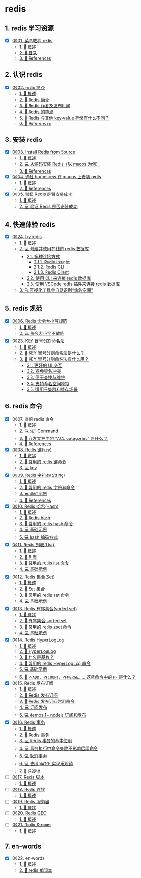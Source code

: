 # redis


## 1. redis 学习资源

- [x] [0001. 菜鸟教程 redis](https://tdahuyou.github.io/TNotes.redis/notes/0001.%20%E8%8F%9C%E9%B8%9F%E6%95%99%E7%A8%8B%20redis/README)
  - [1. 📝 概述](https://tdahuyou.github.io/TNotes.redis/notes/0001.%20%E8%8F%9C%E9%B8%9F%E6%95%99%E7%A8%8B%20redis/README#1--概述)
  - [2. 📒 目录](https://tdahuyou.github.io/TNotes.redis/notes/0001.%20%E8%8F%9C%E9%B8%9F%E6%95%99%E7%A8%8B%20redis/README#2--目录)
  - [3. 🔗 References](https://tdahuyou.github.io/TNotes.redis/notes/0001.%20%E8%8F%9C%E9%B8%9F%E6%95%99%E7%A8%8B%20redis/README#3--references)

## 2. 认识 redis

- [x] [0002. redis 简介](https://tdahuyou.github.io/TNotes.redis/notes/0002.%20redis%20%E7%AE%80%E4%BB%8B/README)
  - [1. 📝 概述](https://tdahuyou.github.io/TNotes.redis/notes/0002.%20redis%20%E7%AE%80%E4%BB%8B/README#1--概述)
  - [2. 📒 Redis 简介](https://tdahuyou.github.io/TNotes.redis/notes/0002.%20redis%20%E7%AE%80%E4%BB%8B/README#2--redis-简介)
  - [3. 📒 Redis 作者及发布时间](https://tdahuyou.github.io/TNotes.redis/notes/0002.%20redis%20%E7%AE%80%E4%BB%8B/README#3--redis-作者及发布时间)
  - [4. 📒 Redis 的特点](https://tdahuyou.github.io/TNotes.redis/notes/0002.%20redis%20%E7%AE%80%E4%BB%8B/README#4--redis-的特点)
  - [5. 🤔 Redis 与其他 key-value 存储有什么不同？](https://tdahuyou.github.io/TNotes.redis/notes/0002.%20redis%20%E7%AE%80%E4%BB%8B/README#5--redis-与其他-key-value-存储有什么不同)
  - [6. 🔗 References](https://tdahuyou.github.io/TNotes.redis/notes/0002.%20redis%20%E7%AE%80%E4%BB%8B/README#6--references)

## 3. 安装 redis

- [x] [0003. Install Redis from Source](https://tdahuyou.github.io/TNotes.redis/notes/0003.%20Install%20Redis%20from%20Source/README)
  - [1. 📝 概述](https://tdahuyou.github.io/TNotes.redis/notes/0003.%20Install%20Redis%20from%20Source/README#1--概述)
  - [2. 💻 从源码安装 Redis（以 macos 为例）](https://tdahuyou.github.io/TNotes.redis/notes/0003.%20Install%20Redis%20from%20Source/README#2--从源码安装-redis以-macos-为例)
  - [3. 🔗 References](https://tdahuyou.github.io/TNotes.redis/notes/0003.%20Install%20Redis%20from%20Source/README#3--references)
- [x] [0004. 通过 homebrew 在 macos 上安装 redis](https://tdahuyou.github.io/TNotes.redis/notes/0004.%20%E9%80%9A%E8%BF%87%20homebrew%20%E5%9C%A8%20macos%20%E4%B8%8A%E5%AE%89%E8%A3%85%20redis/README)
  - [1. 📝 概述](https://tdahuyou.github.io/TNotes.redis/notes/0004.%20%E9%80%9A%E8%BF%87%20homebrew%20%E5%9C%A8%20macos%20%E4%B8%8A%E5%AE%89%E8%A3%85%20redis/README#1--概述)
  - [2. 🔗 References](https://tdahuyou.github.io/TNotes.redis/notes/0004.%20%E9%80%9A%E8%BF%87%20homebrew%20%E5%9C%A8%20macos%20%E4%B8%8A%E5%AE%89%E8%A3%85%20redis/README#2--references)
- [x] [0005. 验证 Redis 是否安装成功](https://tdahuyou.github.io/TNotes.redis/notes/0005.%20%E9%AA%8C%E8%AF%81%20Redis%20%E6%98%AF%E5%90%A6%E5%AE%89%E8%A3%85%E6%88%90%E5%8A%9F/README)
  - [1. 📝 概述](https://tdahuyou.github.io/TNotes.redis/notes/0005.%20%E9%AA%8C%E8%AF%81%20Redis%20%E6%98%AF%E5%90%A6%E5%AE%89%E8%A3%85%E6%88%90%E5%8A%9F/README#1--概述)
  - [2. 💻 验证 Redis 是否安装成功](https://tdahuyou.github.io/TNotes.redis/notes/0005.%20%E9%AA%8C%E8%AF%81%20Redis%20%E6%98%AF%E5%90%A6%E5%AE%89%E8%A3%85%E6%88%90%E5%8A%9F/README#2--验证-redis-是否安装成功)

## 4. 快速体验 redis

- [x] [0024. try redis](https://tdahuyou.github.io/TNotes.redis/notes/0024.%20try%20redis/README)
  - [1. 📝 概述](https://tdahuyou.github.io/TNotes.redis/notes/0024.%20try%20redis/README#1--概述)
  - [2. 💻 创建并使用在线的 redis 数据库](https://tdahuyou.github.io/TNotes.redis/notes/0024.%20try%20redis/README#2--创建并使用在线的-redis-数据库)
    - [2.1. 多种连接方式](https://tdahuyou.github.io/TNotes.redis/notes/0024.%20try%20redis/README#21-多种连接方式)
      - [2.1.1. Redis Insight](https://tdahuyou.github.io/TNotes.redis/notes/0024.%20try%20redis/README#211-redis-insight)
      - [2.1.2. Redis CLI](https://tdahuyou.github.io/TNotes.redis/notes/0024.%20try%20redis/README#212-redis-cli)
      - [2.1.3. Redis Client](https://tdahuyou.github.io/TNotes.redis/notes/0024.%20try%20redis/README#213-redis-client)
    - [2.2. 使用 CLI 来连接 redis 数据库](https://tdahuyou.github.io/TNotes.redis/notes/0024.%20try%20redis/README#22-使用-cli-来连接-redis-数据库)
    - [2.3. 使用 VSCode redis 插件来连接 redis 数据库](https://tdahuyou.github.io/TNotes.redis/notes/0024.%20try%20redis/README#23-使用-vscode-redis-插件来连接-redis-数据库)
  - [3. 🔍 可视化工具会自动识别“命名空间”](https://tdahuyou.github.io/TNotes.redis/notes/0024.%20try%20redis/README#3--可视化工具会自动识别命名空间)

## 5. redis 规范

- [x] [0006. Redis 命令大小写规范](https://tdahuyou.github.io/TNotes.redis/notes/0006.%20Redis%20%E5%91%BD%E4%BB%A4%E5%A4%A7%E5%B0%8F%E5%86%99%E8%A7%84%E8%8C%83/README)
  - [1. 📝 概述](https://tdahuyou.github.io/TNotes.redis/notes/0006.%20Redis%20%E5%91%BD%E4%BB%A4%E5%A4%A7%E5%B0%8F%E5%86%99%E8%A7%84%E8%8C%83/README#1--概述)
  - [2. 💻 命令大小写不敏感](https://tdahuyou.github.io/TNotes.redis/notes/0006.%20Redis%20%E5%91%BD%E4%BB%A4%E5%A4%A7%E5%B0%8F%E5%86%99%E8%A7%84%E8%8C%83/README#2--命令大小写不敏感)
- [x] [0023. KEY 冒号分割命名法](https://tdahuyou.github.io/TNotes.redis/notes/0023.%20KEY%20%E5%86%92%E5%8F%B7%E5%88%86%E5%89%B2%E5%91%BD%E5%90%8D%E6%B3%95/README)
  - [1. 📝 概述](https://tdahuyou.github.io/TNotes.redis/notes/0023.%20KEY%20%E5%86%92%E5%8F%B7%E5%88%86%E5%89%B2%E5%91%BD%E5%90%8D%E6%B3%95/README#1--概述)
  - [2. 🤔 KEY 冒号分割命名法是什么？](https://tdahuyou.github.io/TNotes.redis/notes/0023.%20KEY%20%E5%86%92%E5%8F%B7%E5%88%86%E5%89%B2%E5%91%BD%E5%90%8D%E6%B3%95/README#2--key-冒号分割命名法是什么)
  - [3. 🤔 KEY 冒号分割命名法有什么用？](https://tdahuyou.github.io/TNotes.redis/notes/0023.%20KEY%20%E5%86%92%E5%8F%B7%E5%88%86%E5%89%B2%E5%91%BD%E5%90%8D%E6%B3%95/README#3--key-冒号分割命名法有什么用)
    - [3.1. 更好的 UI 交互](https://tdahuyou.github.io/TNotes.redis/notes/0023.%20KEY%20%E5%86%92%E5%8F%B7%E5%88%86%E5%89%B2%E5%91%BD%E5%90%8D%E6%B3%95/README#31-更好的-ui-交互)
    - [3.2. 避免键名冲突](https://tdahuyou.github.io/TNotes.redis/notes/0023.%20KEY%20%E5%86%92%E5%8F%B7%E5%88%86%E5%89%B2%E5%91%BD%E5%90%8D%E6%B3%95/README#32-避免键名冲突)
    - [3.3. 便于查找与维护](https://tdahuyou.github.io/TNotes.redis/notes/0023.%20KEY%20%E5%86%92%E5%8F%B7%E5%88%86%E5%89%B2%E5%91%BD%E5%90%8D%E6%B3%95/README#33-便于查找与维护)
    - [3.4. 支持命名空间模拟](https://tdahuyou.github.io/TNotes.redis/notes/0023.%20KEY%20%E5%86%92%E5%8F%B7%E5%88%86%E5%89%B2%E5%91%BD%E5%90%8D%E6%B3%95/README#34-支持命名空间模拟)
    - [3.5. 适用于集群和缓存场景](https://tdahuyou.github.io/TNotes.redis/notes/0023.%20KEY%20%E5%86%92%E5%8F%B7%E5%88%86%E5%89%B2%E5%91%BD%E5%90%8D%E6%B3%95/README#35-适用于集群和缓存场景)

## 6. redis 命令

- [x] [0007. 查阅 redis 命令](https://tdahuyou.github.io/TNotes.redis/notes/0007.%20%E6%9F%A5%E9%98%85%20redis%20%E5%91%BD%E4%BB%A4/README)
  - [1. 📝 概述](https://tdahuyou.github.io/TNotes.redis/notes/0007.%20%E6%9F%A5%E9%98%85%20redis%20%E5%91%BD%E4%BB%A4/README#1--概述)
  - [2. 🔍 `SET` Command](https://tdahuyou.github.io/TNotes.redis/notes/0007.%20%E6%9F%A5%E9%98%85%20redis%20%E5%91%BD%E4%BB%A4/README#2--set-command)
  - [3. 🤔 官方文档中的 “ACL categories” 是什么？](https://tdahuyou.github.io/TNotes.redis/notes/0007.%20%E6%9F%A5%E9%98%85%20redis%20%E5%91%BD%E4%BB%A4/README#3--官方文档中的-acl-categories-是什么)
  - [4. 🔗 References](https://tdahuyou.github.io/TNotes.redis/notes/0007.%20%E6%9F%A5%E9%98%85%20redis%20%E5%91%BD%E4%BB%A4/README#4--references)
- [x] [0008. Redis 键(key)](https://tdahuyou.github.io/TNotes.redis/notes/0008.%20Redis%20%E9%94%AE(key)/README)
  - [1. 📝 概述](https://tdahuyou.github.io/TNotes.redis/notes/0008.%20Redis%20%E9%94%AE(key)/README#1--概述)
  - [2. 📒 常用的 redis 键命令](https://tdahuyou.github.io/TNotes.redis/notes/0008.%20Redis%20%E9%94%AE(key)/README#2--常用的-redis-键命令)
  - [3. 💻 key](https://tdahuyou.github.io/TNotes.redis/notes/0008.%20Redis%20%E9%94%AE(key)/README#3--key)
- [x] [0009. Redis 字符串(String)](https://tdahuyou.github.io/TNotes.redis/notes/0009.%20Redis%20%E5%AD%97%E7%AC%A6%E4%B8%B2(String)/README)
  - [1. 📝 概述](https://tdahuyou.github.io/TNotes.redis/notes/0009.%20Redis%20%E5%AD%97%E7%AC%A6%E4%B8%B2(String)/README#1--概述)
  - [2. 📒 常用的 redis 字符串命令](https://tdahuyou.github.io/TNotes.redis/notes/0009.%20Redis%20%E5%AD%97%E7%AC%A6%E4%B8%B2(String)/README#2--常用的-redis-字符串命令)
  - [3. 💻 基础示例](https://tdahuyou.github.io/TNotes.redis/notes/0009.%20Redis%20%E5%AD%97%E7%AC%A6%E4%B8%B2(String)/README#3--基础示例)
  - [4. 🔗 References](https://tdahuyou.github.io/TNotes.redis/notes/0009.%20Redis%20%E5%AD%97%E7%AC%A6%E4%B8%B2(String)/README#4--references)
- [x] [0010. Redis 哈希(Hash)](https://tdahuyou.github.io/TNotes.redis/notes/0010.%20Redis%20%E5%93%88%E5%B8%8C(Hash)/README)
  - [1. 📝 概述](https://tdahuyou.github.io/TNotes.redis/notes/0010.%20Redis%20%E5%93%88%E5%B8%8C(Hash)/README#1--概述)
  - [2. 📒 Redis hash](https://tdahuyou.github.io/TNotes.redis/notes/0010.%20Redis%20%E5%93%88%E5%B8%8C(Hash)/README#2--redis-hash)
  - [3. 📒 常用的 redis hash 命令](https://tdahuyou.github.io/TNotes.redis/notes/0010.%20Redis%20%E5%93%88%E5%B8%8C(Hash)/README#3--常用的-redis-hash-命令)
  - [4. 💻 基础示例](https://tdahuyou.github.io/TNotes.redis/notes/0010.%20Redis%20%E5%93%88%E5%B8%8C(Hash)/README#4--基础示例)
  - [5. 💻 hash 编码方式](https://tdahuyou.github.io/TNotes.redis/notes/0010.%20Redis%20%E5%93%88%E5%B8%8C(Hash)/README#5--hash-编码方式)
- [x] [0011. Redis 列表(List)](https://tdahuyou.github.io/TNotes.redis/notes/0011.%20Redis%20%E5%88%97%E8%A1%A8(List)/README)
  - [1. 📝 概述](https://tdahuyou.github.io/TNotes.redis/notes/0011.%20Redis%20%E5%88%97%E8%A1%A8(List)/README#1--概述)
  - [2. 📒 列表](https://tdahuyou.github.io/TNotes.redis/notes/0011.%20Redis%20%E5%88%97%E8%A1%A8(List)/README#2--列表)
  - [3. 📒 常用的 redis list 命令](https://tdahuyou.github.io/TNotes.redis/notes/0011.%20Redis%20%E5%88%97%E8%A1%A8(List)/README#3--常用的-redis-list-命令)
  - [4. 💻 基础示例](https://tdahuyou.github.io/TNotes.redis/notes/0011.%20Redis%20%E5%88%97%E8%A1%A8(List)/README#4--基础示例)
- [x] [0012. Redis 集合(Set)](https://tdahuyou.github.io/TNotes.redis/notes/0012.%20Redis%20%E9%9B%86%E5%90%88(Set)/README)
  - [1. 📝 概述](https://tdahuyou.github.io/TNotes.redis/notes/0012.%20Redis%20%E9%9B%86%E5%90%88(Set)/README#1--概述)
  - [2. 📒 Set 集合](https://tdahuyou.github.io/TNotes.redis/notes/0012.%20Redis%20%E9%9B%86%E5%90%88(Set)/README#2--set-集合)
  - [3. 📒 常用的 redis set 命令](https://tdahuyou.github.io/TNotes.redis/notes/0012.%20Redis%20%E9%9B%86%E5%90%88(Set)/README#3--常用的-redis-set-命令)
  - [4. 💻 基础示例](https://tdahuyou.github.io/TNotes.redis/notes/0012.%20Redis%20%E9%9B%86%E5%90%88(Set)/README#4--基础示例)
- [x] [0013. Redis 有序集合(sorted set)](https://tdahuyou.github.io/TNotes.redis/notes/0013.%20Redis%20%E6%9C%89%E5%BA%8F%E9%9B%86%E5%90%88(sorted%20set)/README)
  - [1. 📝 概述](https://tdahuyou.github.io/TNotes.redis/notes/0013.%20Redis%20%E6%9C%89%E5%BA%8F%E9%9B%86%E5%90%88(sorted%20set)/README#1--概述)
  - [2. 📒 有序集合 sorted set](https://tdahuyou.github.io/TNotes.redis/notes/0013.%20Redis%20%E6%9C%89%E5%BA%8F%E9%9B%86%E5%90%88(sorted%20set)/README#2--有序集合-sorted-set)
  - [3. 📒 常用的 redis zset 命令](https://tdahuyou.github.io/TNotes.redis/notes/0013.%20Redis%20%E6%9C%89%E5%BA%8F%E9%9B%86%E5%90%88(sorted%20set)/README#3--常用的-redis-zset-命令)
  - [4. 💻 基础示例](https://tdahuyou.github.io/TNotes.redis/notes/0013.%20Redis%20%E6%9C%89%E5%BA%8F%E9%9B%86%E5%90%88(sorted%20set)/README#4--基础示例)
- [x] [0014. Redis HyperLogLog](https://tdahuyou.github.io/TNotes.redis/notes/0014.%20Redis%20HyperLogLog/README)
  - [1. 📝 概述](https://tdahuyou.github.io/TNotes.redis/notes/0014.%20Redis%20HyperLogLog/README#1--概述)
  - [2. 📒 HyperLogLog](https://tdahuyou.github.io/TNotes.redis/notes/0014.%20Redis%20HyperLogLog/README#2--hyperloglog)
  - [3. 🤔 什么是基数？](https://tdahuyou.github.io/TNotes.redis/notes/0014.%20Redis%20HyperLogLog/README#3--什么是基数)
  - [4. 📒 常用的 redis HyperLogLog 命令](https://tdahuyou.github.io/TNotes.redis/notes/0014.%20Redis%20HyperLogLog/README#4--常用的-redis-hyperloglog-命令)
  - [5. 💻 基础示例](https://tdahuyou.github.io/TNotes.redis/notes/0014.%20Redis%20HyperLogLog/README#5--基础示例)
  - [6. 🤔 `PFADD`、`PFCOUNT`、`PFMERGE`…… 这些命令中的 `PF` 是什么？](https://tdahuyou.github.io/TNotes.redis/notes/0014.%20Redis%20HyperLogLog/README#6--pfaddpfcountpfmerge-这些命令中的-pf-是什么)
- [x] [0015. Redis 发布订阅](https://tdahuyou.github.io/TNotes.redis/notes/0015.%20Redis%20%E5%8F%91%E5%B8%83%E8%AE%A2%E9%98%85/README)
  - [1. 📝 概述](https://tdahuyou.github.io/TNotes.redis/notes/0015.%20Redis%20%E5%8F%91%E5%B8%83%E8%AE%A2%E9%98%85/README#1--概述)
  - [2. 📒 Redis 发布订阅](https://tdahuyou.github.io/TNotes.redis/notes/0015.%20Redis%20%E5%8F%91%E5%B8%83%E8%AE%A2%E9%98%85/README#2--redis-发布订阅)
  - [3. 📒 Redis 发布订阅常用命令](https://tdahuyou.github.io/TNotes.redis/notes/0015.%20Redis%20%E5%8F%91%E5%B8%83%E8%AE%A2%E9%98%85/README#3--redis-发布订阅常用命令)
  - [4. 💻 订阅发布](https://tdahuyou.github.io/TNotes.redis/notes/0015.%20Redis%20%E5%8F%91%E5%B8%83%E8%AE%A2%E9%98%85/README#4--订阅发布)
  - [5. 💻 demos.1 - nodejs 订阅和发布](https://tdahuyou.github.io/TNotes.redis/notes/0015.%20Redis%20%E5%8F%91%E5%B8%83%E8%AE%A2%E9%98%85/README#5--demos1---nodejs-订阅和发布)
- [x] [0016. Redis 事务](https://tdahuyou.github.io/TNotes.redis/notes/0016.%20Redis%20%E4%BA%8B%E5%8A%A1/README)
  - [1. 📝 概述](https://tdahuyou.github.io/TNotes.redis/notes/0016.%20Redis%20%E4%BA%8B%E5%8A%A1/README#1--概述)
  - [2. 📒 Redis 事务](https://tdahuyou.github.io/TNotes.redis/notes/0016.%20Redis%20%E4%BA%8B%E5%8A%A1/README#2--redis-事务)
  - [3. 💻 Redis 事务的基本使用](https://tdahuyou.github.io/TNotes.redis/notes/0016.%20Redis%20%E4%BA%8B%E5%8A%A1/README#3--redis-事务的基本使用)
  - [4. 💻 事务执行中命令失败不影响后续命令](https://tdahuyou.github.io/TNotes.redis/notes/0016.%20Redis%20%E4%BA%8B%E5%8A%A1/README#4--事务执行中命令失败不影响后续命令)
  - [5. 💻 取消事务](https://tdahuyou.github.io/TNotes.redis/notes/0016.%20Redis%20%E4%BA%8B%E5%8A%A1/README#5--取消事务)
  - [6. 💻 使用 `WATCH` 实现乐观锁](https://tdahuyou.github.io/TNotes.redis/notes/0016.%20Redis%20%E4%BA%8B%E5%8A%A1/README#6--使用-watch-实现乐观锁)
  - [7. 📒 乐观锁](https://tdahuyou.github.io/TNotes.redis/notes/0016.%20Redis%20%E4%BA%8B%E5%8A%A1/README#7--乐观锁)
- [ ] [0017. Redis 脚本](https://tdahuyou.github.io/TNotes.redis/notes/0017.%20Redis%20%E8%84%9A%E6%9C%AC/README)
  - [1. 📝 概述](https://tdahuyou.github.io/TNotes.redis/notes/0017.%20Redis%20%E8%84%9A%E6%9C%AC/README#1--概述)
- [ ] [0018. Redis 连接](https://tdahuyou.github.io/TNotes.redis/notes/0018.%20Redis%20%E8%BF%9E%E6%8E%A5/README)
  - [1. 📝 概述](https://tdahuyou.github.io/TNotes.redis/notes/0018.%20Redis%20%E8%BF%9E%E6%8E%A5/README#1--概述)
- [ ] [0019. Redis 服务器](https://tdahuyou.github.io/TNotes.redis/notes/0019.%20Redis%20%E6%9C%8D%E5%8A%A1%E5%99%A8/README)
  - [1. 📝 概述](https://tdahuyou.github.io/TNotes.redis/notes/0019.%20Redis%20%E6%9C%8D%E5%8A%A1%E5%99%A8/README#1--概述)
- [ ] [0020. Redis GEO](https://tdahuyou.github.io/TNotes.redis/notes/0020.%20Redis%20GEO/README)
  - [1. 📝 概述](https://tdahuyou.github.io/TNotes.redis/notes/0020.%20Redis%20GEO/README#1--概述)
- [ ] [0021. Redis Stream](https://tdahuyou.github.io/TNotes.redis/notes/0021.%20Redis%20Stream/README)
  - [1. 📝 概述](https://tdahuyou.github.io/TNotes.redis/notes/0021.%20Redis%20Stream/README#1--概述)

## 7. en-words

- [x] [0022. en-words](https://tdahuyou.github.io/TNotes.redis/notes/0022.%20en-words/README)
  - [1. 📝 概述](https://tdahuyou.github.io/TNotes.redis/notes/0022.%20en-words/README#1--概述)
  - [2. 🎯 redis 单词本](https://tdahuyou.github.io/TNotes.redis/notes/0022.%20en-words/README#2--redis-单词本)
